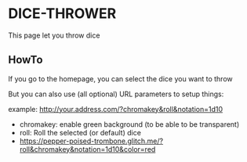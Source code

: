 # DICE-THROWER

This page let you throw dice

## HowTo

If you go to the homepage, you can select the dice you want to throw

But you can also use (all optional) URL parameters to setup things:

example: http://your.address.com/?chromakey&roll&notation=1d10

* chromakey: enable green background (to be able to be transparent)
* roll: Roll the selected (or default) dice
* https://pepper-poised-trombone.glitch.me/?roll&chromakey&notation=1d10&color=red
